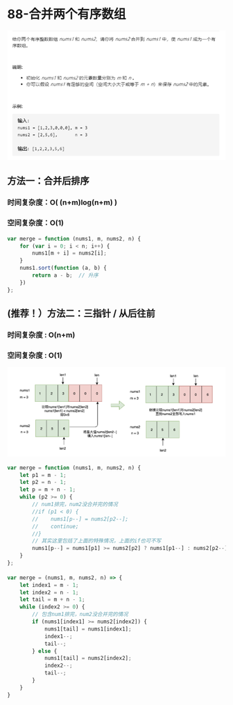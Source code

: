 # 88-合并两个有序数组

<img src='题目.png' />



## 方法一：合并后排序

### 时间复杂度：O( (n+m)log(n+m) )

### 空间复杂度：O(1)

```javascript
var merge = function (nums1, m, nums2, n) {
    for (var i = 0; i < n; i++) {
        nums1[m + i] = nums2[i];
    }
    nums1.sort(function (a, b) {
        return a - b;  // 升序
    })
};
```



## (推荐！）方法二：三指针 / 从后往前

### 时间复杂度 : O(n+m)

### 空间复杂度 : O(1)

<img src='双指针图解.png' />

```javascript
var merge = function (nums1, m, nums2, n) {
    let p1 = m - 1;
    let p2 = n - 1;
    let p = m + n - 1;
    while (p2 >= 0) {
        // num1排完，num2没合并完的情况
        //if (p1 < 0) {
        //    nums1[p--] = nums2[p2--];
        //    continue;
        //}
        // 其实这里包括了上面的特殊情况，上面的if也可不写
        nums1[p--] = nums1[p1] >= nums2[p2] ? nums1[p1--] : nums2[p2--];
    }
};

var merge = (nums1, m, nums2, n) => {
    let index1 = m - 1;
    let index2 = n - 1;
    let tail = m + n - 1;
    while (index2 >= 0) {
        // 包含num1排完，num2没合并完的情况
        if (nums1[index1] >= nums2[index2]) {
            nums1[tail] = nums1[index1];
            index1--;
            tail--;
        } else {
            nums1[tail] = nums2[index2];
            index2--;
            tail--;
        }
    }
}
```

